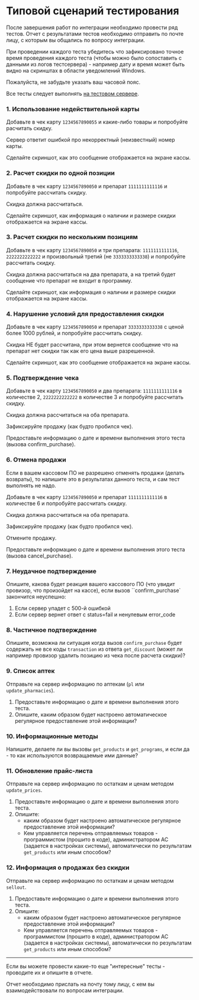 # Типовой сценарий тестирования

После завершения работ по интеграции необходимо провести ряд тестов. Отчет с результатами тестов необходимо отправить по почте лицу, с которым вы общались по вопросу интеграции.

При проведении каждого теста убедитесь что зафиксировано точное время проведения каждого теста (чтобы можно было сопоставить с данными из логов тестсервера) - например дату и время может быть видно на скринштах в области уведомлений Windows. 

Пожалуйста, не забудьте указать ваш часовой пояс.

Все тесты следует выполнять [на тестовом сервере](/like/test-server.md).


### 1. Использование недействительной карты

Добавьте в чек карту `1234567890055` и какие-либо товары и попробуйте расчитать скидку.

Сервер ответит ошибкой про некорректный (неизвестный) номер карты.

Сделайте скриншот, как это сообщение отображается на экране кассы.


### 2. Расчет скидки по одной позиции

Добавьте в чек карту `1234567890050` и препарат `1111111111116` и попробуйте рассчитать скидку.

Скидка должна рассчитаться.

Сделайте скриншот, как информация о наличии и размере скидки отображается на экране кассы.


### 3. Расчет скидки по нескольким позициям

Добавьте в чек карту `1234567890050` и три препарата: `1111111111116`, `2222222222222` и произвольный третий (не `3333333333338`) и попробуйте рассчитать скидку.

Скидка должна рассчитаться на два препарата, а на третий будет сообщение что препарат не входит в программу.

Сделайте скриншот, как информация о наличии и размере скидки отображается на экране кассы.


### 4. Нарушение условий для предоставления скидки

Добавьте в чек карту `1234567890050` и препарат `3333333333338` с ценой более 1000 рублей, и попробуйте рассчитать скидку.

Скидка НЕ будет рассчитана, при этом вернется сообщение что на препарат нет скидки так как его цена выше разрешенной.

Сделайте скриншот, как это сообщение отображается на экране кассы.


### 5. Подтверждение чека

Добавьте в чек карту `1234567890050` и два препарата: `1111111111116` в количестве 2, `2222222222222` в количестве 3 и попробуйте рассчитать скидку.

Скидка должна рассчитаться на оба препарата.

Зафиксируйте продажу (как будто пробился чек).

Предоставьте информацию о дате и времени выполнения этого теста (вызова confirm_purchase).


### 6. Отмена продажи

Если в вашем кассовом ПО не разрешено отменять продажи (делать возвраты), то напишите это в результатах данного теста, и сам тест выполнять не надо.

Добавьте в чек карту `1234567890050` и препарат `1111111111116` в количестве 6 и попробуйте рассчитать скидку.

Скидка должна рассчитаться на оба препарата.

Зафиксируйте продажу (как будто пробился чек).

Отмените продажу.

Предоставьте информацию о дате и времени выполнения этого теста (вызова cancel_purchase).


### 7. Неудачное подтверждение

Опишите, какова будет реакция вашего кассового ПО (что увидит провизор, что произойдет на кассе), если вызов ``confirm_purchase` закончится неуспешно:

1. Если сервер упадет с 500-й ошибкой
2. Если сервер вернет ответ с status=fail и ненулевым error_code


### 8. Частичное подтверждение

Опишите, возможна ли ситуация когда вызов `confirm_purchase` будет содержать не все коды `transaction` из ответа `get_discount` (может ли например провизор удалить позицию из чека после расчета скидки)?


### 9. Список аптек

Отправьте на сервер информацию по аптекам (`pl` или `update_pharmacies`).

1. Предоставьте информацию о дате и времени выполнения этого теста.
2. Опишите, каким образом будет настроено автоматическое регулярное предоставление этой информации?


### 10. Информационные методы

Напишите, делаете ли вы вызовы `get_products` и `get_programs`, и если да - то как используются возвращаемые ими данные?


### 11. Обновление прайс-листа

Отправьте на сервер информацию по остаткам и ценам методом `update_prices`.

1. Предоставьте информацию о дате и времени выполнения этого теста.
2. Опишите:
    * каким образом будет настроено автоматическое регулярное предоставление этой информации?
    * Кем управляется перечень отправляемых товаров - программистом (прошито в коде), администратором АС (задается в настройках системы), автоматически по результатам `get_products` или иным способом?


### 12. Информация о продажах без скидки

Отправьте на сервер информацию по остаткам и ценам методом `sellout`.

1. Предоставьте информацию о дате и времени выполнения этого теста.
2. Опишите:
    * каким образом будет настроено автоматическое регулярное предоставление этой информации? 
    * Кем управляется перечень отправляемых товаров - программистом (прошито в коде), администратором АС (задается в настройках системы), автоматически по результатам `get_products` или иным способом?

----------

Если вы можете провести какие-то еще "интересные" тесты - проводите их и опишите в отчете.

Отчет необходимо прислать на почту тому лицу, с кем вы взаимодействовали по вопросам интеграции.
